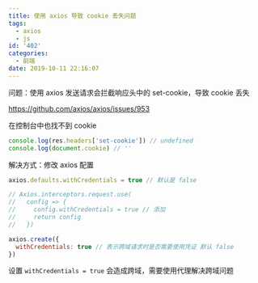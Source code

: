 ```yaml
---
title: 使用 axios 导致 cookie 丢失问题
tags:
  - axios
  - js
id: '402'
categories:
  - 前端
date: 2019-10-11 22:16:07
---
```


问题：使用 axios 发送请求会拦截响应头中的 set-cookie，导致 cookie 丢失

https://github.com/axios/axios/issues/953

在控制台中也找不到 cookie

```js
console.log(res.headers['set-cookie']) // undefined
console.log(document.cookie) // ''
```

解决方式：修改 axios 配置

```js
axios.defaults.withCredentials = true // 默认是 false

// Axios.interceptors.request.use(
//   config => {
//     config.withCredentials = true // 添加
//     return config
//   })

axios.create({
  withCredentials: true // 表示跨域请求时是否需要使用凭证 默认 false
})
```

设置 `withCredentials = true` 会造成跨域，需要使用代理解决跨域问题
